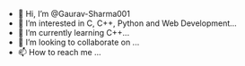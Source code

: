 - 👋 Hi, I’m @Gaurav-Sharma001
- 👀 I’m interested in C, C++, Python and Web Development...
- 🌱 I’m currently learning C++...
- 💞️ I’m looking to collaborate on ...
- 📫 How to reach me ...

<!---
Gaurav-Sharma001/Gaurav-Sharma001 is a ✨ special ✨ repository because its `README.md` (this file) appears on your GitHub profile.
You can click the Preview link to take a look at your changes.
--->
